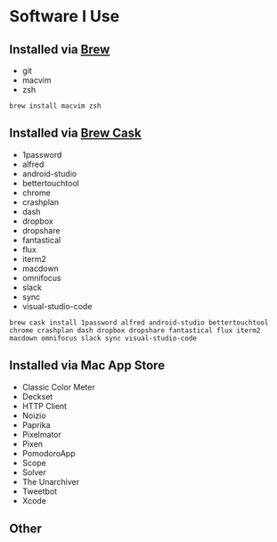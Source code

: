 # Software I Use

## Installed via [Brew](http://brew.sh)

* git
* macvim
* zsh

`brew install macvim zsh`


## Installed via [Brew Cask](https://caskroom.github.io)

* 1password
* alfred
* android-studio
* bettertouchtool
* chrome
* crashplan
* dash
* dropbox
* dropshare
* fantastical
* flux
* iterm2
* macdown
* omnifocus
* slack
* sync
* visual-studio-code

`brew cask install 1password alfred android-studio bettertouchtool chrome crashplan dash dropbox dropshare fantastical flux iterm2 macdown omnifocus slack sync visual-studio-code`


## Installed via Mac App Store

* Classic Color Meter
* Deckset
* HTTP Client
* Noizio
* Paprika
* Pixelmator
* Pixen
* PomodoroApp
* Scope
* Solver
* The Unarchiver
* Tweetbot
* Xcode


## Other
